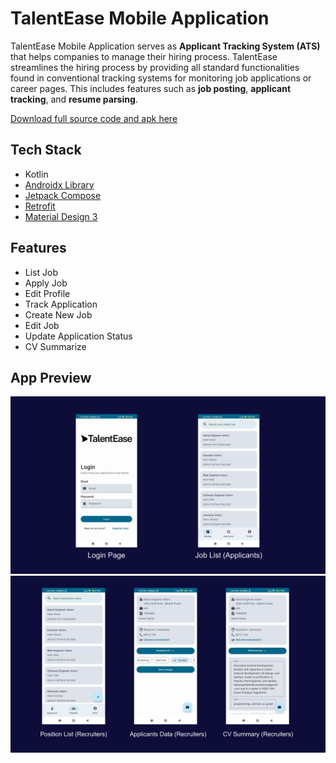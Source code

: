 # TalentEase Mobile Application

TalentEase Mobile Application serves as **Applicant Tracking System (ATS)** that helps companies to manage their hiring process. TalentEase streamlines the hiring process by providing all standard functionalities found in conventional tracking systems for monitoring job applications or career pages. This includes features such as **job posting**, **applicant tracking**, and **resume parsing**.

[Download full source code and apk here](https://github.com/talentease/mobile/releases/tag/v.1.0.0)
## Tech Stack
- Kotlin
- [Androidx Library](https://developer.android.com/jetpack?hl=id)
- [Jetpack Compose](https://developer.android.com/jetpack/compose)
- [Retrofit](https://square.github.io/retrofit/)
- [Material Design 3](https://m3.material.io/)
## Features
- List Job
- Apply Job
- Edit Profile
- Track Application
- Create New Job
- Edit Job
- Update Application Status
- CV Summarize
## App Preview
<img src="docs/TalentEase_Mobile_SS01.png" height="48%" alt="App Preview"/>
<img src="docs/TalentEase_Mobile_SS02.png" height="48%" alt="App Preview"/>